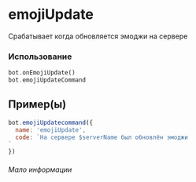 # emojiUpdate
Срабатывает когда обновляется эмоджи на сервере
### Использование
```php
bot.onEmojiUpdate()
bot.emojiUpdateCommand
```
## Пример(ы)

```javascript
bot.emojiUpdatecommand({
  name: 'emojiUpdate',
  code: `На сервере $serverName был обновлён эмоджи
`
})
```
###### Мало информации
